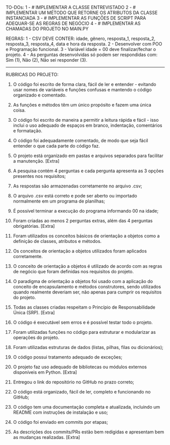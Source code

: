 TO-DOs:
1 - # IMPLEMENTAR A CLASSE ENTREVISTADO
2 - # IMPLEMENTAR UM MÉTODO QUE RETORNE OS ATRIBUTOS DA CLASSE INSTANCIADA
3 - # IMPLEMENTAR AS FUNÇÕES DE SCRIPT PARA ADEQUAR-SE AS REGRAS DE NEGÓCIO
4 - # IMPLEMENTAR AS CHAMADAS DO PROJETO NO MAIN.PY

REGRAS:
1 - CSV DEVE CONTER: idade, gênero, resposta_1, resposta_2, resposta_3, resposta_4, data e hora da resposta.
2 - Desenvolver com POO e Programação funcional.
3 - Variável idade = 00 deve finalizar/fechar o projeto.
4 - As perguntas desenvolvidas só podem ser respondidas com: Sim (1), Não (2), Não sei responder (3).



--------------------------------------------------------------------------------------------------------------------------------------------------------------

RUBRICAS DO PROJETO:
1. O código foi escrito de forma clara, fácil de ler e entender - evitando usar nomes de variáveis e funções confusas e mantendo o código organizado e comentado.
2. As funções e métodos têm um único propósito e fazem uma única coisa.
3. O código foi escrito de maneira a permitir a leitura rápida e fácil - isso inclui o uso adequado de espaços em branco, indentação, comentários e formatação.
4. O código foi adequadamente comentado, de modo que seja fácil entender o que cada parte do código faz.
5. O projeto está organizado em pastas e arquivos separados para facilitar a manutenção. [Extra]

6. A pesquisa contém 4 perguntas e cada pergunta apresenta as 3 opções presentes nos requisitos;
7. As respostas são armazenadas corretamente no arquivo .csv;
8. O arquivo .csv está correto e pode ser aberto ou importado normalmente em um programa de planilhas;
9. É possível terminar a execução do programa informando 00 na idade;
10. Foram criadas ao menos 2 perguntas extras, além das 4 perguntas
obrigatórias. [Extra]

11. Foram utilizados os conceitos básicos de orientação a objetos como a definição de classes, atributos e métodos.
12. Os conceitos de orientação a objetos utilizados foram aplicados corretamente.
13. O conceito de orientação a objetos é utilizado de acordo com as regras de negócio que foram definidas nos requisitos do projeto.
14. O paradigma de orientação a objetos foi usado com a aplicação do conceito de encapsulamento e métodos construtores, sendo utilizados quando realmente
deveriam ser, não apenas para cumprir os requisitos do projeto.
15. Todas as classes criadas respeitam o Princípio de Responsabilidade Única (SRP). [Extra]

16. O código é executável sem erros e é possível testar todo o projeto.
17. Foram utilizadas funções no código para estruturar e modularizar as operações do projeto.
18. Foram utilizadas estruturas de dados (listas, pilhas, filas ou dicionários);
19. O código possui tratamento adequado de exceções;
20. O projeto faz uso adequado de bibliotecas ou módulos externos disponíveis em Python. [Extra]

21. Entregou o link do repositório no GitHub no prazo correto;
22. O código está organizado, fácil de ler, completo e funcionando no GitHub;
23. O código tem uma documentação completa e atualizada, incluindo um README com instruções de instalação e uso;
24. O código foi enviado em commits por etapas;
25. As descrições dos commits/PRs estão bem redigidas e apresentam bem as mudanças realizadas. [Extra]